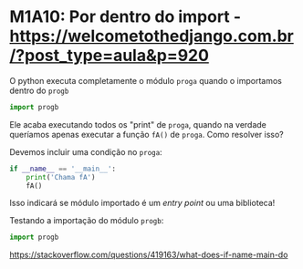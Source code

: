 # M1A10: Por dentro do import - https://welcometothedjango.com.br/?post_type=aula&p=920

O python executa completamente o módulo `proga` quando o importamos dentro do `progb`

```python
import progb
```

Ele acaba executando todos os "print" de `proga`, quando na verdade queríamos apenas executar a função `fA()` de `proga`. Como resolver isso?

Devemos incluir uma condição no `proga`:

```python
if __name__ == '__main__':
    print('Chama fA')
    fA()
```

<!-- TODO: responda o que é entry point -->
Isso indicará se módulo importado é um *entry point* ou uma biblioteca!

Testando a importação do módulo `progb`:

```python
import progb
```

https://stackoverflow.com/questions/419163/what-does-if-name-main-do
